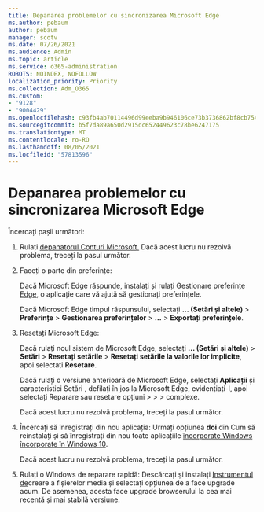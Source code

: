 ```yaml
---
title: Depanarea problemelor cu sincronizarea Microsoft Edge
ms.author: pebaum
author: pebaum
manager: scotv
ms.date: 07/26/2021
ms.audience: Admin
ms.topic: article
ms.service: o365-administration
ROBOTS: NOINDEX, NOFOLLOW
localization_priority: Priority
ms.collection: Adm_O365
ms.custom:
- "9128"
- "9004429"
ms.openlocfilehash: c93fb4ab70114496d99eeba9b946106ce73b3736862bf8cb754f91b787a7f5ea
ms.sourcegitcommit: b5f7da89a650d2915dc652449623c78be6247175
ms.translationtype: MT
ms.contentlocale: ro-RO
ms.lasthandoff: 08/05/2021
ms.locfileid: "57813596"
---
```

# <a name="troubleshoot-problems-with-sync-in-microsoft-edge"></a>Depanarea problemelor cu sincronizarea Microsoft Edge

Încercați pașii următori:

1. Rulați [depanatorul Conturi Microsoft.](https://go.microsoft.com/fwlink/?linkid=2155661) Dacă acest lucru nu rezolvă problema, treceți la pasul următor.

1. Faceți o parte din preferințe:

    Dacă Microsoft Edge răspunde, instalați și rulați Gestionare preferințe [Edge](https://go.microsoft.com/fwlink/?linkid=2155764), o aplicație care vă ajută să gestionați preferințele.

    Dacă Microsoft Edge timpul răspunsului, selectați **... (Setări și altele)**  >  **Preferințe**  >  **Gestionarea preferințelor**  >  **...** >  **Exportați preferințele**.

1. Resetați Microsoft Edge:

    Dacă rulați noul sistem de Microsoft Edge, selectați **... (Setări și altele)**  >  **Setări**  >  **Resetați setările**  >  **Resetați setările la valorile lor implicite**, apoi selectați **Resetare**.

    Dacă rulați o versiune anterioară de Microsoft Edge, selectați **Aplicații** și caracteristici Setări , defilați în jos la Microsoft Edge, evidențiați-l, apoi selectați Reparare sau resetare opțiuni  >    >     >   complexe. 

    Dacă acest lucru nu rezolvă problema, treceți la pasul următor.

1. Încercați să înregistrați din nou aplicația: Urmați opțiunea **doi** din Cum să reinstalați și să înregistrați din nou toate aplicațiile [încorporate Windows încorporate în Windows 10](https://go.microsoft.com/fwlink/?linkid=2146509).

    Dacă acest lucru nu rezolvă problema, treceți la pasul următor.

1. Rulați o Windows de reparare rapidă: Descărcați și instalați [Instrumentul de](https://go.microsoft.com/fwlink/?linkid=2146242)creare a fișierelor media și selectați opțiunea de a face upgrade acum. De asemenea, acesta face upgrade browserului la cea mai recentă și mai stabilă versiune.
